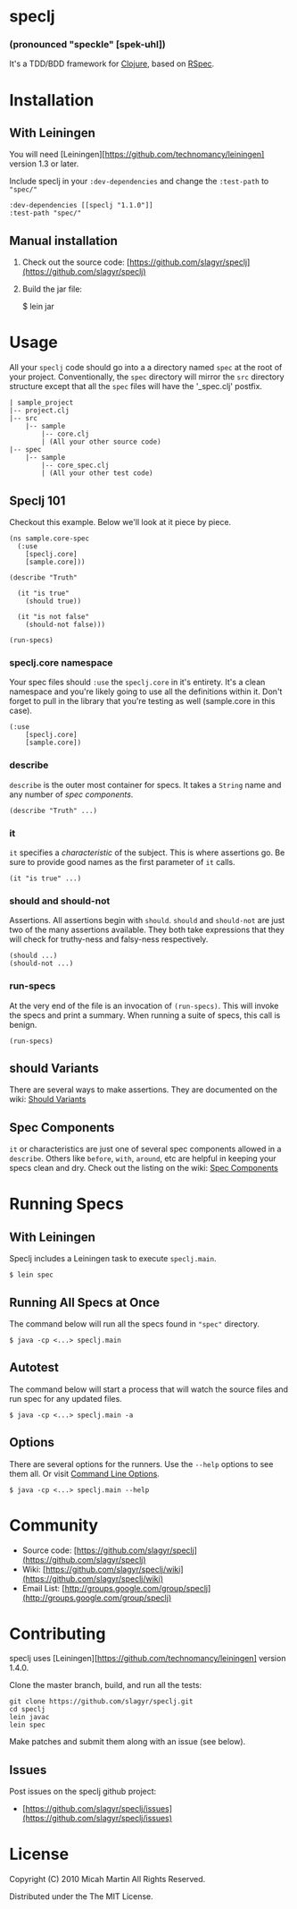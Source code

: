 # speclj #
### (pronounced "speckle" [spek-uhl]) ###
It's a TDD/BDD framework for [Clojure](http://clojure.org/), based on [RSpec](http://rspec.info/).

# Installation

## With Leiningen
You will need [Leiningen][https://github.com/technomancy/leiningen] version 1.3 or later.

Include speclj in your `:dev-dependencies` and change the `:test-path` to `"spec/"`

	:dev-dependencies [[speclj "1.1.0"]]
	:test-path "spec/"
	
## Manual installation	

1. Check out the source code: [https://github.com/slagyr/speclj](https://github.com/slagyr/speclj)
2. Build the jar file:

	$ lein jar

# Usage

All your `speclj` code should go into a a directory named `spec` at the root of your project.  Conventionally, the `spec` directory will mirror the `src` directory structure except that all the `spec` files will have the '_spec.clj' postfix.  

	| sample_project
	|-- project.clj
	|-- src
	    |-- sample
	        |-- core.clj
	        | (All your other source code)
	|-- spec
	    |-- sample
	        |-- core_spec.clj
	       	| (All your other test code)
	
		
## Speclj 101
Checkout this example.  Below we'll look at it piece by piece.

	(ns sample.core-spec
	  (:use 
		[speclj.core]
		[sample.core]))

	(describe "Truth"

	  (it "is true"
	    (should true))

	  (it "is not false"
	    (should-not false)))

	(run-specs)

### speclj.core namespace
Your spec files should `:use` the `speclj.core` in it's entirety.  It's a clean namespace and you're likely going to use all the definitions within it.  Don't forget to pull in the library that you're testing as well (sample.core in this case).

	(:use 
		[speclj.core]
		[sample.core])

### describe
`describe` is the outer most container for specs.  It takes a `String` name and any number of _spec components_.

	(describe "Truth" ...)

### it
`it` specifies a _characteristic_ of the subject.  This is where assertions go.  Be sure to provide good names as the first parameter of `it` calls.

	(it "is true" ...)
	
### should and should-not
Assertions.  All assertions begin with `should`.  `should` and `should-not` are just two of the many assertions available.  They both take expressions that they will check for truthy-ness and falsy-ness respectively.

	(should ...)
	(should-not ...)
	
### run-specs
At the very end of the file is an invocation of `(run-specs)`.  This will invoke the specs and print a summary.  When running a suite of specs, this call is benign.
	
	(run-specs)
	
## should Variants	
There are several ways to make assertions.  They are documented on the wiki: [Should Variants](https://github.com/slagyr/speclj/wiki/Should-variants)

## Spec Components
`it` or characteristics are just one of several spec components allowed in a `describe`.  Others like `before`, `with`, `around`, etc are helpful in keeping your specs clean and dry.  Check out the listing on the wiki: [Spec Components](https://github.com/slagyr/speclj/wiki/Spec-components)
	
# Running Specs

## With Leiningen
Speclj includes a Leiningen task to execute `speclj.main`.

    $ lein spec

## Running All Specs at Once
The command below will run all the specs found in `"spec"` directory.

	$ java -cp <...> speclj.main
	
## Autotest
The command below will start a process that will watch the source files and run spec for any updated files.

	$ java -cp <...> speclj.main -a
	
## Options
There are several options for the runners.  Use the `--help` options to see them all.  Or visit [Command Line Options](https://github.com/slagyr/speclj/wiki/Command-Line-Options).

	$ java -cp <...> speclj.main --help
	
# Community

* Source code: [https://github.com/slagyr/speclj](https://github.com/slagyr/speclj)
* Wiki: [https://github.com/slagyr/speclj/wiki](https://github.com/slagyr/speclj/wiki)
* Email List: [http://groups.google.com/group/speclj](http://groups.google.com/group/speclj)

# Contributing
speclj uses [Leiningen][https://github.com/technomancy/leiningen] version 1.4.0.

Clone the master branch, build, and run all the tests: 

	git clone https://github.com/slagyr/speclj.git
	cd speclj
	lein javac
	lein spec

Make patches and submit them along with an issue (see below).

## Issues
Post issues on the speclj github project:

* [https://github.com/slagyr/speclj/issues](https://github.com/slagyr/speclj/issues)

# License 
Copyright (C) 2010 Micah Martin All Rights Reserved.

Distributed under the The MIT License.
